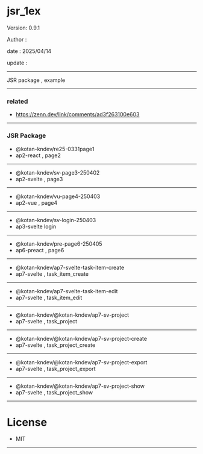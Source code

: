# jsr_1ex

 Version: 0.9.1

 Author  : 

 date    : 2025/04/14

 update  :

***

JSR package , example

***
### related

* https://zenn.dev/link/comments/ad3f263100e603

***
### JSR Package


* @kotan-kndev/re25-0331page1
* ap2-react , page2
***
* @kotan-kndev/sv-page3-250402
* ap2-svelte , page3
***
* @kotan-kndev/vu-page4-250403
* ap2-vue ,  page4
***
* @kotan-kndev/sv-login-250403
* ap3-svelte login

***
* @kotan-kndev/pre-page6-250405
* ap6-preact , page6

***
* @kotan-kndev/ap7-svelte-task-item-create
* ap7-svelte , task_item_create
***
* @kotan-kndev/ap7-svelte-task-item-edit
* ap7-svelte , task_item_edit
***
* @kotan-kndev/@kotan-kndev/ap7-sv-project
* ap7-svelte , task_project
***
* @kotan-kndev/@kotan-kndev/ap7-sv-project-create
* ap7-svelte , task_project_create
***
* @kotan-kndev/@kotan-kndev/ap7-sv-project-export
* ap7-svelte , task_project_export
***
* @kotan-kndev/@kotan-kndev/ap7-sv-project-show
* ap7-svelte , task_project_show

***
# License

* MIT

***
